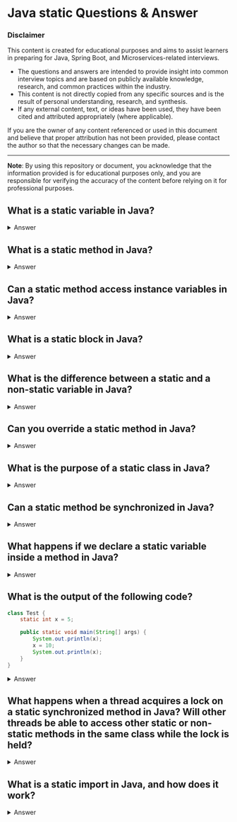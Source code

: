 # Java **static** Questions & Answer

### Disclaimer

This content is created for educational purposes and aims to assist learners in preparing for Java, Spring Boot, and Microservices-related interviews.

- The questions and answers are intended to provide insight into common interview topics and are based on publicly available knowledge, research, and common practices within the industry.
- This content is not directly copied from any specific sources and is the result of personal understanding, research, and synthesis.
- If any external content, text, or ideas have been used, they have been cited and attributed appropriately (where applicable).

If you are the owner of any content referenced or used in this document and believe that proper attribution has not been provided, please contact the author so that the necessary changes can be made.

---

**Note**: By using this repository or document, you acknowledge that the information provided is for educational purposes only, and you are responsible for verifying the accuracy of the content before relying on it for professional purposes.

## What is a static variable in Java?
<details>
<summary> Answer</summary>

- A **static variable** is a variable that belongs to the class rather than instances of the class. It is shared by all instances of that class. It is initialized only once when the class is loaded into memory, and it retains its value across method calls and object instances.
- **Declaration:** A static variable is declared using the static keyword.
- Example

```java
 class Example {
  static int count = 0;  // static variable

  Example() {
    count++;  // Increment count for each object created
  }

  void display() {
    System.out.println(count);
  }
}

public class Test {
  public static void main(String[] args) {
    Example obj1 = new Example();
    Example obj2 = new Example();
    obj1.display();  // Output: 2
    obj2.display();  // Output: 2
  }
}

```
- In this example, both obj1 and obj2 share the same count variable.

</details>

## What is a static method in Java?
<details>
<summary> Answer</summary>

- A static method belongs to the class rather than instances of the class. You can call a static method without creating an object of the class. Static methods can only directly access other static variables and static methods in the class. They cannot access instance variables or instance methods.
- Declaration: Static methods are declared using the static keyword.
- Example
```java
class Example {
    static void staticMethod() {
        System.out.println("This is a static method.");
    }
}

public class Test {
    public static void main(String[] args) {
        Example.staticMethod();  // Calling static method without creating an object
    }
}

```

</details>

## Can a static method access instance variables in Java?
<details>
<summary> Answer</summary>

- **No**, a static method cannot directly access instance variables or instance methods because static methods belong to the class itself, while instance variables belong to individual objects. However, you can access instance variables by creating an object inside the static method.
- Example
```java
class Example {
    int instanceVar = 5;  // instance variable

    static void staticMethod() {
        // Error: Cannot access instanceVar directly in static method
        // System.out.println(instanceVar);

        Example obj = new Example();
        System.out.println(obj.instanceVar);  // Accessing instance variable through an object
    }
}

public class Test {
    public static void main(String[] args) {
        Example.staticMethod();
    }
}

```
</details>

## What is a static block in Java?
<details>
<summary> Answer</summary>

- A **static block** (also known as a static initialization block) is used to initialize static variables. It is executed when the class is loaded into memory, before any instance of the class is created. Static blocks are typically used for complex initialization of static variables.
- Example
```java
class Example {
    static int staticVar;

    static {
        staticVar = 100;  // Static block to initialize static variables
        System.out.println("Static block executed");
    }

    static void display() {
        System.out.println("Static variable value: " + staticVar);
    }
}

public class Test {
    public static void main(String[] args) {
        Example.display();  // Static block is executed when the class is loaded
    }
}

```

- Output:
```cmd
Static block executed
Static variable value: 100
```
</details>

## What is the difference between a static and a non-static variable in Java?
<details>
<summary> Answer</summary>

- The main differences between static and non-static variables are as follows:

| **Aspect**               | **Static Variable**                               | **Non-static Variable**                       |
|--------------------------|--------------------------------------------------|----------------------------------------------|
| **Belongs to**            | The class itself                                 | Each instance of the class                   |
| **Memory Allocation**     | Allocated once when the class is loaded into memory | Allocated each time an object is created     |
| **Access**                | Can be accessed without creating an object       | Must be accessed via an instance of the class|
| **Sharing**               | Shared across all instances of the class         | Different for each instance of the class     |

- Static variable example:
```java
class Example {
    static int staticVar = 10;
}
```
- Non-static variable example:
```java
class Example {
    int nonStaticVar = 20;
}

```
</details>


## Can you override a static method in Java?

<details>
<summary> Answer</summary>

- **No**, you cannot **override** a static method in Java because static methods are associated with the class itself, not the instance. 
- However, you can **hide** a static method by defining a static method with the same signature in a subclass.
- Example
```java
class Parent {
    static void staticMethod() {
        System.out.println("Parent static method");
    }
}

class Child extends Parent {
    static void staticMethod() {
        System.out.println("Child static method");
    }
}

public class Test {
    public static void main(String[] args) {
        Parent.staticMethod();  // Output: Parent static method
        Child.staticMethod();   // Output: Child static method
    }
}

```

Even though the method signature is the same, this is not overriding but rather method hiding because static methods are resolved at compile-time based on the reference type.

</details>

## What is the purpose of a static class in Java?
<details>
<summary> Answer</summary>

- A static class is a nested class that is associated with its outer class but does not require an instance of the outer class to be instantiated. Static nested classes can access only the static members of the outer class. They are useful when the nested class doesn't need access to instance-specific data of the outer class.
- Example
```java
class Outer {
    static int staticVar = 10;

    static class StaticNestedClass {
        void display() {
            System.out.println("Accessing static variable of outer class: " + staticVar);
        }
    }
}

public class Test {
    public static void main(String[] args) {
        Outer.StaticNestedClass obj = new Outer.StaticNestedClass();
        obj.display();  // Output: Accessing static variable of outer class: 10
    }
}

```

</details>

## Can a static method be synchronized in Java?
<details>
<summary> Answer</summary>

- Yes, a **static method** can be synchronized in Java. 
- Synchronizing a static method means that the method is locked on the **class-level monitor**, meaning only one thread can execute that static method for the entire class at any given time.
- Example
```java
class Example {
    static synchronized void staticMethod() {
        System.out.println("This method is synchronized.");
    }
}

public class Test {
    public static void main(String[] args) {
        Example.staticMethod();  // Accessing synchronized static method
    }
}

```

In this case, multiple threads will have to wait if they are attempting to call the staticMethod() concurrently, because the lock is on the class itself.

</details>


## What happens if we declare a static variable inside a method in Java?
<details>
<summary> Answer</summary>

- A **static variable** cannot be declared inside a method in Java because static variables are associated with the class and not with instances or method calls. 
- Declaring a static variable inside a method would violate the principle of static variables, which must exist as long as the class is loaded.
- Error example 
```java
class Example {
    void method() {
        static int x = 10;  // Error: 'static' modifier is not allowed here
    }
}

```
Static variables must be declared at the class level.

</details>

## What is the output of the following code?
```java
class Test {
    static int x = 5;

    public static void main(String[] args) {
        System.out.println(x);
        x = 10;
        System.out.println(x);
    }
}

```
<details>
<summary> Answer</summary>

- Output
```cmd
5
10

```
- Explanation: The static variable x is initialized to 5, then its value is changed to 10 and printed again. Since x is a static variable, it is shared across all instances, and the change affects the value globally.

</details>

##  What happens when a thread acquires a lock on a static synchronized method in Java? Will other threads be able to access other static or non-static methods in the same class while the lock is held?
<details>
<summary> Answer</summary>

- When a thread acquires a lock on a static synchronized method in Java, it locks the class-level monitor, meaning that no other thread can execute any static synchronized method of that class while the lock is held.
- However, the thread holding the lock on the static synchronized method does not block other threads from executing non-static methods of the same class. Non-static methods are not affected by the class-level lock because they are tied to instance-level locks.
- Here’s a detailed breakdown of the behavior:
- -  **Static Synchronized Methods:**
    - - When a thread enters a static synchronized method, it acquires the class-level lock.
    - - While the thread holds this lock, other threads are blocked from entering any other static synchronized method in the same class. This is because all static synchronized methods in the class are synchronized on the same class-level monitor.
- - **Other Static Methods:**
    - - Even if other static methods exist in the same class, they are locked by the same monitor and hence cannot be executed concurrently with the synchronized static method.
    - - If Thread 1 holds the lock on staticMethod1(), Thread 2 cannot enter staticMethod2() (even if it is another static method) until Thread 1 exits the synchronized static method.
- - **Non-Static Methods:**
  - - Non-static methods are tied to the instance-level lock of the object on which they are invoked.
  - - These methods are not blocked by the lock on the static synchronized method, as non-static methods do not share the same lock. This means that while a thread is executing a static synchronized method, other threads can still execute non-static methods on different or the same instances of the class.

- Example
```java
class Example {
    static synchronized void staticMethod() {
        System.out.println("Static synchronized method started.");
        try { Thread.sleep(1000); } catch (InterruptedException e) {}
        System.out.println("Static synchronized method finished.");
    }

    static synchronized void staticMethod2() {
        System.out.println("Another static synchronized method.");
    }

    void nonStaticMethod() {
        System.out.println("Non-static method.");
    }
}

public class Test {
    public static void main(String[] args) {
        Example obj1 = new Example();
        Example obj2 = new Example();

        // Thread 1 calls staticMethod
        new Thread(() -> obj1.staticMethod()).start();

        // Thread 2 tries to call staticMethod2 (but it will wait until Thread 1 exits staticMethod)
        new Thread(() -> obj2.staticMethod2()).start();

        // Thread 3 can still call nonStaticMethod since it is not blocked by static synchronization
        new Thread(() -> obj1.nonStaticMethod()).start();
    }
}

```

- **Key points**
- A static synchronized method locks the class-level monitor.
- Other static synchronized methods are blocked until the first thread releases the lock.
- Non-static methods can still be accessed concurrently by other threads, even when a static synchronized method is being executed by a thread.

</details>

## What is a static import in Java, and how does it work?
<details>
<summary> Answer</summary>

- In Java, static import allows you to access static members (fields and methods) of a class without needing to use the class name to qualify them.
- This feature helps in making the code more concise and readable, especially when you are dealing with frequently used static members like constants or utility methods.

- **Syntax**
- To import a static member, you use the import static keyword followed by the class name and the static member.

```java
import static packageName.ClassName.memberName;

// Alternatively, you can import all static members of a class:
import static packageName.ClassName.*;

```

- Example
```java
import static java.lang.Math.PI;
import static java.lang.Math.pow;

public class StaticImportExample {
    public static void main(String[] args) {
        // Using static imported constants and methods
        System.out.println("Value of PI: " + PI);  // No need to write Math.PI
        System.out.println("2^3: " + pow(2, 3));  // No need to write Math.pow(2, 3)
    }
}

```
- Explanation
- - In the above example, we imported the static members PI and pow() from the Math class.

- **Key Points:**
- Static import can only be used for static fields and static methods.
- It improves readability when you have commonly used static methods or constants.
- Overusing static import can lead to name conflicts, especially when you import static members from multiple classes that have methods or fields with the same name. It can also make code harder to read if not used carefully.
- **When to Use Static Import?**
- It's best used when you are dealing with constants (e.g., Math.PI, Integer.MAX_VALUE) or utility methods (e.g., Collections.sort(), Math.pow()) where adding the class name every time would be cumbersome.
- **Potential Pitfalls:**
- Name Conflicts: If two classes have the same static method or variable names, static import can lead to ambiguity.

```java
import static java.util.Collections.*;  // static import for all methods in Collections
import static java.util.Arrays.*;        // static import for all methods in Arrays

// If both Arrays and Collections have methods with the same name, like `sort()`, there can be a conflict.

```


</details>
